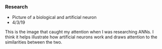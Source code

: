 ### Research

- Picture of a biological and artificial neuron
- 4/3/19

This is the image that caught my attention when I was researching ANNs. I think it helps illustrate how artificial neurons work and draws attention to the similarities between the two.
